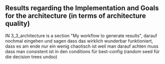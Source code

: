 ## Results regarding the Implementation and Goals for the architecture (in terms of architecture quality)

IN 3_3_architecture is a section "My workflow to generate results", darauf nochmal eingehen und sagen dass das wirklich wunderbar funktioniert, dass es am ende nur ein wenig chaotisch ist weil man darauf achten muss dass man consistent ist in den conditions für best-config (random seed für die decision trees undso)
